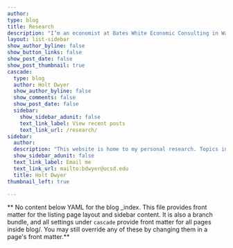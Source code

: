 ```yaml
---
author:
type: blog
title: Research
description: "I’m an economist at Bates White Economic Consulting in Washington D.C.  I graduated from the University of California, San Diego in 2025."
layout: list-sidebar
show_author_byline: false
show_button_links: false
show_post_date: false
show_post_thumbnail: true
cascade:
  type: blog
  author: Holt Dwyer
  show_author_byline: false
  show_comments: false
  show_post_date: false
  sidebar:
    show_sidebar_adunit: false
    text_link_label: View recent posts
    text_link_url: /research/
sidebar:
  author:
  description: "This website is home to my personal research. Topics include the impact of the Green Revolution on farm sizes in India, the effectiveness of forest regulation in Indonesia, and the effect of federal procurement on employment in the U.S.\n"
  show_sidebar_adunit: false
  text_link_label: Email me
  text_link_url: mailto:bdwyer@ucsd.edu
  title: Holt Dwyer
thumbnail_left: true

---
```


** No content below YAML for the blog _index. This file provides front matter for the listing page layout and sidebar content. It is also a branch bundle, and all settings under `cascade` provide front matter for all pages inside blog/. You may still override any of these by changing them in a page's front matter.**
